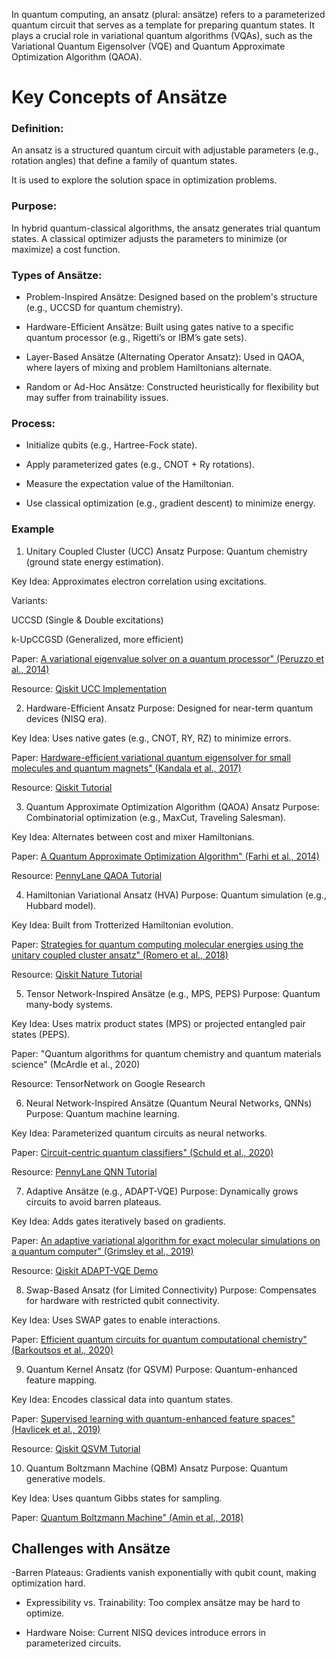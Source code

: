 In quantum computing, an ansatz (plural: ansätze) refers to a parameterized quantum circuit that serves as a template for preparing quantum states. It plays a crucial role in variational quantum algorithms (VQAs), such as the Variational Quantum Eigensolver (VQE) and Quantum Approximate Optimization Algorithm (QAOA).

# Key Concepts of Ansätze

### Definition:

An ansatz is a structured quantum circuit with adjustable parameters (e.g., rotation angles) that define a family of quantum states.

It is used to explore the solution space in optimization problems.

### Purpose:

In hybrid quantum-classical algorithms, the ansatz generates trial quantum states. A classical optimizer adjusts the parameters to minimize (or maximize) a cost function.

### Types of Ansätze:

- Problem-Inspired Ansätze: Designed based on the problem's structure (e.g., UCCSD for quantum chemistry).

- Hardware-Efficient Ansätze: Built using gates native to a specific quantum processor (e.g., Rigetti’s or IBM’s gate sets).

- Layer-Based Ansätze (Alternating Operator Ansatz): Used in QAOA, where layers of mixing and problem Hamiltonians alternate.

- Random or Ad-Hoc Ansätze: Constructed heuristically for flexibility but may suffer from trainability issues.


### Process:

- Initialize qubits (e.g., Hartree-Fock state).

- Apply parameterized gates (e.g., CNOT + Ry rotations).

- Measure the expectation value of the Hamiltonian.

- Use classical optimization (e.g., gradient descent) to minimize energy.







### Example

1. Unitary Coupled Cluster (UCC) Ansatz
Purpose: Quantum chemistry (ground state energy estimation).

Key Idea: Approximates electron correlation using excitations.

Variants:

UCCSD (Single & Double excitations)

k-UpCCGSD (Generalized, more efficient)

Paper: [A variational eigenvalue solver on a quantum processor" (Peruzzo et al., 2014)](https://www.nature.com/articles/ncomms5213)

Resource: [Qiskit UCC Implementation](https://qiskit.org/documentation/nature/tutorials/03_ground_state_solvers.html)

2. Hardware-Efficient Ansatz
Purpose: Designed for near-term quantum devices (NISQ era).

Key Idea: Uses native gates (e.g., CNOT, RY, RZ) to minimize errors.

Paper: [Hardware-efficient variational quantum eigensolver for small molecules and quantum magnets" (Kandala et al., 2017)](https://www.nature.com/articles/nature23879)

Resource: [Qiskit Tutorial](https://qiskit.org/documentation/tutorials/algorithms/04_vqe_advanced.html)

3. Quantum Approximate Optimization Algorithm (QAOA) Ansatz
Purpose: Combinatorial optimization (e.g., MaxCut, Traveling Salesman).

Key Idea: Alternates between cost and mixer Hamiltonians.

Paper: [A Quantum Approximate Optimization Algorithm" (Farhi et al., 2014)](https://arxiv.org/abs/1411.4028)

Resource: [PennyLane QAOA Tutorial](https://qiskit.org/documentation/nature/tutorials/05_property_framework.html)

4. Hamiltonian Variational Ansatz (HVA)
Purpose: Quantum simulation (e.g., Hubbard model).

Key Idea: Built from Trotterized Hamiltonian evolution.

Paper: [Strategies for quantum computing molecular energies using the unitary coupled cluster ansatz" (Romero et al., 2018)](https://quantum-journal.org/papers/q-2018-05-14-81/)

Resource: [Qiskit Nature Tutorial](https://qiskit.org/documentation/nature/tutorials/05_property_framework.html)

5. Tensor Network-Inspired Ansätze (e.g., MPS, PEPS)
Purpose: Quantum many-body systems.

Key Idea: Uses matrix product states (MPS) or projected entangled pair states (PEPS).

Paper: "Quantum algorithms for quantum chemistry and quantum materials science" (McArdle et al., 2020)

Resource: TensorNetwork on Google Research

6. Neural Network-Inspired Ansätze (Quantum Neural Networks, QNNs)
Purpose: Quantum machine learning.

Key Idea: Parameterized quantum circuits as neural networks.

Paper: [Circuit-centric quantum classifiers" (Schuld et al., 2020)](https://arxiv.org/abs/1804.00633)

Resource: [PennyLane QNN Tutorial](https://pennylane.ai/qml/demos/tutorial_quanvolution.html)

7. Adaptive Ansätze (e.g., ADAPT-VQE)
Purpose: Dynamically grows circuits to avoid barren plateaus.

Key Idea: Adds gates iteratively based on gradients.

Paper: [An adaptive variational algorithm for exact molecular simulations on a quantum computer" (Grimsley et al., 2019)](https://arxiv.org/abs/1812.11173)

Resource: [Qiskit ADAPT-VQE Demo](https://github.com/Qiskit/qiskit-nature)

8. Swap-Based Ansatz (for Limited Connectivity)
Purpose: Compensates for hardware with restricted qubit connectivity.

Key Idea: Uses SWAP gates to enable interactions.

Paper: [Efficient quantum circuits for quantum computational chemistry" (Barkoutsos et al., 2020)](https://arxiv.org/abs/2005.13165)

9. Quantum Kernel Ansatz (for QSVM)
Purpose: Quantum-enhanced feature mapping.

Key Idea: Encodes classical data into quantum states.

Paper: [Supervised learning with quantum-enhanced feature spaces" (Havlicek et al., 2019)](https://www.nature.com/articles/s41586-019-0980-2)

Resource: [Qiskit QSVM Tutorial](https://qiskit.org/documentation/machine-learning/tutorials/03_quantum_kernel.html)

10. Quantum Boltzmann Machine (QBM) Ansatz
Purpose: Quantum generative models.

Key Idea: Uses quantum Gibbs states for sampling.

Paper: [Quantum Boltzmann Machine" (Amin et al., 2018)](https://arxiv.org/abs/1601.02036)


## Challenges with Ansätze
-Barren Plateaus: Gradients vanish exponentially with qubit count, making optimization hard.

- Expressibility vs. Trainability: Too complex ansätze may be hard to optimize.

- Hardware Noise: Current NISQ devices introduce errors in parameterized circuits.

